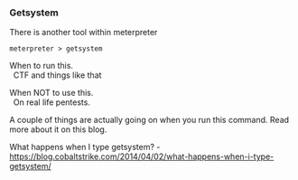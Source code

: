 ### Getsystem

There is another tool within meterpreter

`meterpreter > getsystem`

When to run this.  
&ensp;CTF and things like that

When NOT to use this.  
&ensp;On real life pentests.


A couple of things are actually going on when you run this command.  Read more about it on this blog.

What happens when I type getsystem? - https://blog.cobaltstrike.com/2014/04/02/what-happens-when-i-type-getsystem/


